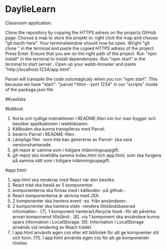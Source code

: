 # DaylieLearn
Classroom application.

Clone the repository by copying the HTTPS adress on the projects GitHub page.
Choose a map to store the projekt in; right click the map and choose "git bacth here".
Your terminalwindow should now be open.
Wright "git clone " in the terminal and paste the copied HTTPS adress of the project.
Press Enter.
Ensure that you are on the right path of the project.
Run "npm install" in the terminal to install dependensies.
Run "npm start" in the terminal to start server .
Open up your webb-browser and paste "http://localhost:1234/app.html".

Parsel will transpile the code outomagicaly when you run "npm start". This because we have "start": "parcel *.html --port 1234" in our "scripts" inside of the package.json file


#Kravlista

#källkod:
1. Korta och tydliga instruktioner i README.filen om hur man bygger och besöker applikationen i webbläsaren.
2. Källkoden ska kunna transpileras med Parcel.
3. beskriv Parcel i README-filen.
4. Lämpliga filer -som inte kan genereras av Parcel- ska vara versionshanterade.
5. git-repot är samma som i tidigare inlämningsuppgift.
6. git-repot ska innehålla samma index.html och app.html, som ska fungera på samma sätt som i tidigare inlämningsuppgift.

#app.html:
1. app.html ska renderas med React när den besöks.
2. React träd ska bestå av 5 komponenter.
3. komponenterna ska finnas med i källkoden -på github-.
4. React komponenterna är skrivna med JSX.
5. 2 komponenter ska hantera event -ex. från användaren-.
6. 2 komponenter ska hantera state -rendera tillståndsbaserad information-.
[7]. 1 komponent hanterarLifecycle hook -för att påverka annan komponenst tillstånd-.
[8]. via 1 komponent ska användare kunna spara information i LocalStorage.
[9]. Information i LocalStorage används vid rendering av React-trädet.
10. I app.html används egen css eller ett bibliotek för att ge kompnenter stil och form.
[11]. I app.html används egen css för att ge komponenter rörelse.